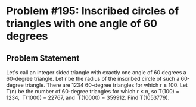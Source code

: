 # Problem #195: Inscribed circles of triangles with one angle of 60 degrees 

## Problem Statement 

Let's call an integer sided triangle with exactly one angle of 60 degrees a 60-degree triangle.
Let r be the radius of the inscribed circle of such a 60-degree triangle.
There are 1234 60-degree triangles for which r ≤ 100.
Let T(n) be the number of 60-degree triangles for which r ≤ n, so
 T(100) = 1234,  T(1000) = 22767, and  T(10000) = 359912.
Find T(1053779).
